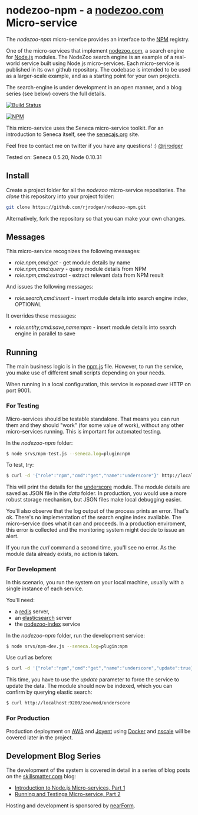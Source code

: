 nodezoo-npm - a [nodezoo.com](http://nodezoo.com) Micro-service 
===============================================================

The _nodezoo-npm_ micro-service provides an interface to the
[NPM](http://npmjs.org) registry.

One of the micro-services that implement
[nodezoo.com](http://nodezoo.com), a search engine for
[Node.js](http://nodejs.org) modules. The NodeZoo search engine is an
example of a real-world service built using Node.js
micro-services. Each micro-service is published in its own github
repository. The codebase is intended to be used as a larger-scale
example, and as a starting point for your own projects.

The search-engine is under development in an open manner, and a blog
series (see below) covers the full details.

[![Build Status](https://travis-ci.org/rjrodger/nodezoo-npm.png?branch=master)](https://travis-ci.org/rjrodger/nodezoo-npm)

[![NPM](https://nodei.co/npm/nodezoo-npm.png)](https://nodei.co/npm/nodezoo-npm/)

This micro-service uses the Seneca micro-service toolkit. For an
introduction to Seneca itself, see the
[senecajs.org](http://senecajs.org) site.

Feel free to contact me on twitter if you
have any questions! :) [@rjrodger](http://twitter.com/rjrodger)

Tested on: Seneca 0.5.20, Node 0.10.31


## Install

Create a project folder for all the _nodezoo_ micro-service repositories. The _clone_ this repository into your project folder:

```sh
git clone https://github.com/rjrodger/nodezoo-npm.git
```

Alternatively, fork the repository so that you can make your own changes.


## Messages

This micro-service recognizes the following messages:

   * _role:npm,cmd:get_ - get module details by name
   * _role:npm,cmd:query_ - query module details from NPM
   * _role:npm,cmd:extract_ - extract relevant data from NPM result

And issues the following messages:

   * _role:search,cmd:insert_ - insert module details into search engine index, OPTIONAL

It overrides these messages:

   * _role:entity,cmd:save,name:npm_ - insert module details into search engine in parallel to save


## Running

The main business logic is in the
[npm.js](https://github.com/rjrodger/nodezoo-npm/blob/master/npm.js)
file. However, to run the service, you make use of different small
scripts depending on your needs.

When running in a local configuration, this service is exposed over
HTTP on port 9001.

### For Testing

Micro-services should be testable standalone. That means you can run
them and they should "work" (for some value of work), without any
other micro-services running. This is important for automated testing.

In the _nodezoo-npm_ folder:

```sh
$ node srvs/npm-test.js --seneca.log=plugin:npm
```

To test, try:

```sh
$ curl -d '{"role":"npm","cmd":"get","name":"underscore"}' http://localhost:9001/act
```

This will print the details for the
[underscore](http://npmjs.org/package/underscore) module. The module
details are saved as JSON file in the _data_ folder. In production, you
would use a more robust storage mechanism, but JSON files make local
debugging easier.

You'll also observe that the log output of the process prints an
error. That's ok. There's no implementation of the search engine index
available. The micro-service does what it can and proceeds. In a
production enviroment, this error is collected and the monitoring
system might decide to issue an alert.

If you run the _curl_ command a second time, you'll see no error. As
the module data already exists, no action is taken.


### For Development

In this scenario, you run the system on your local machine, usually
with a single instance of each service.

You'll need:
   * a [redis](http://redis.io) server, 
   * an [elasticsearch](http://www.elasticsearch.org/) server
   * the [nodezoo-index](http://github.com/rjrodger/nodezoo-index) service

In the _nodezoo-npm_ folder, run the development service:

```sh
$ node srvs/npm-dev.js --seneca.log=plugin:npm
```

Use curl as before:

```sh
$ curl -d '{"role":"npm","cmd":"get","name":"underscore","update":true}' http://localhost:9001/act
```

This time, you have to use the _update_ parameter to force the service
to update the data. The module should now be indexed, which you can confirm by querying elastic search:

```sh
$ curl http://localhost:9200/zoo/mod/underscore
```


### For Production

Production deployment on [AWS](http://aws.amazon.com) and
[Joyent](http://joyent.com) using [Docker](http://docker.com) and
[nscale](http://github.com/nearform/nscale) will be covered later in
the project.


## Development Blog Series

The development of the system is covered in detail in a series of blog
posts on the [skillsmatter.com](http://skillsmatter.com) blog:

   * [Introduction to Node.js Micro-services, Part 1](http://blog.skillsmatter.com/2014/09/10/build-a-search-engine-for-node-js-modules-using-microservices-part-1/)
   * [Running and Testinga Micro-service, Part 2](http://blog.skillsmatter.com/2014/09/17/build-a-search-engine-for-node-js-modules-using-microservices-part-2/)

Hosting and development is sponsored by [nearForm](http://nearform.com).
